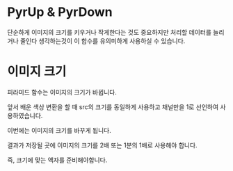 # PyrUp & PyrDown
단순하게 이미지의 크기를 키우거나 작게한다는 것도 중요하지만 처리할 데이터를 늘리거나 줄인다 생각하는것이 이 함수를 유의미하게 사용하실 수 있습니다.

# 이미지 크기
피라미드 함수는 이미지의 크기가 바뀝니다.

앞서 배운 색상 변환을 할 때 src의 크기를 동일하게 사용하고 채널만을 1로 선언하여 사용하였습니다.

이번에는 이미지의 크기를 바꾸게 됩니다.

결과가 저장될 곳에 이미지의 크기를 2배 또는 1분의 1배로 사용해야 합니다.

즉, 크기에 맞는 액자를 준비해야합니다.
